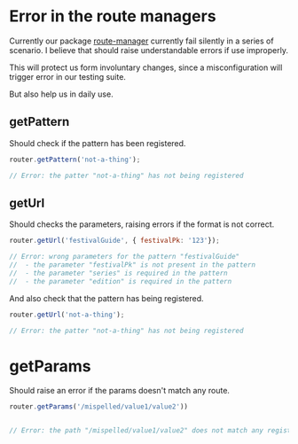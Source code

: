 # Error in the route managers


Currently our package [route-manager](https://github.com/festicket/route-manager) currently fail silently in a series of scenario.
I believe that should raise understandable errors if use improperly.

This will protect us form involuntary changes, since a misconfiguration will trigger error in our testing suite.

But also help us in daily use.

## getPattern

Should check if the pattern has been registered.

```javascript
router.getPattern('not-a-thing');

// Error: the patter "not-a-thing" has not being registered
```

## getUrl

Should checks the parameters, raising errors if the format is not correct.

```javascript
router.getUrl('festivalGuide', { festivalPk: '123'});

// Error: wrong parameters for the pattern "festivalGuide"
//  - the parameter "festivalPk" is not present in the pattern
//  - the parameter "series" is required in the pattern
//  - the parameter "edition" is required in the pattern
```

And also check that the pattern has being registered.

```javascript
router.getUrl('not-a-thing');

// Error: the patter "not-a-thing" has not being registered
```

# getParams

Should raise an error if the params doesn't match any route.


```javascript
router.getParams('/mispelled/value1/value2'))


// Error: the path "/mispelled/value1/value2" does not match any registered route.
```
